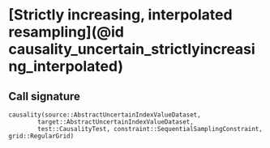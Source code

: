 # [Strictly increasing, interpolated resampling](@id causality_uncertain_strictlyincreasing_interpolated)


## Call signature

```@docs
causality(source::AbstractUncertainIndexValueDataset, 
        target::AbstractUncertainIndexValueDataset, 
        test::CausalityTest, constraint::SequentialSamplingConstraint, grid::RegularGrid)
```
